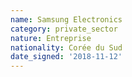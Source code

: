 ```yaml
---
name: Samsung Electronics
category: private_sector
nature: Entreprise
nationality: Corée du Sud
date_signed: '2018-11-12'
---
```

    